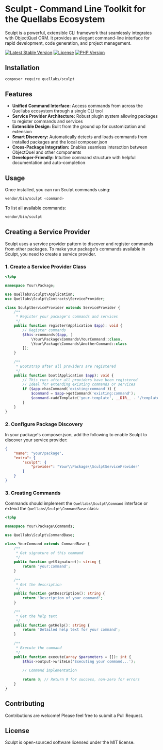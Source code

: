 # Sculpt - Command Line Toolkit for the Quellabs Ecosystem

Sculpt is a powerful, extensible CLI framework that seamlessly integrates with ObjectQuel ORM. It provides an elegant command-line interface for rapid development, code generation, and project management.

[![Latest Stable Version](https://img.shields.io/packagist/v/quellabs/sculpt.svg)](https://packagist.org/packages/quellabs/sculpt)
[![License](https://img.shields.io/badge/license-MIT-brightgreen.svg)](LICENSE)
[![PHP Version](https://img.shields.io/packagist/php-v/quellabs/sculpt.svg)](https://packagist.org/packages/quellabs/sculpt)

## Installation

```bash
composer require quellabs/sculpt
```

## Features
- **Unified Command Interface:** Access commands from across the Quellabs ecosystem through a single CLI tool
- **Service Provider Architecture:** Robust plugin system allowing packages to register commands and services
- **Extensible Design:** Built from the ground up for customization and extension
- **Smart Discovery:** Automatically detects and loads commands from installed packages and the local composer.json
- **Cross-Package Integration:** Enables seamless interaction between ObjectQuel and other components
- **Developer-Friendly:** Intuitive command structure with helpful documentation and auto-completion

## Usage

Once installed, you can run Sculpt commands using:

```bash
vendor/bin/sculpt <command>
```

To list all available commands:

```bash
vendor/bin/sculpt
```

## Creating a Service Provider

Sculpt uses a service provider pattern to discover and register commands from other packages. To make your package's commands available in Sculpt, you need to create a service provider.

### 1. Create a Service Provider Class

```php
<?php

namespace Your\Package;

use Quellabs\Sculpt\Application;
use Quellabs\Sculpt\Contracts\ServiceProvider;

class SculptServiceProvider extends ServiceProvider {
    /**
     * Register your package's commands and services
     */
    public function register(Application $app): void {
        // Register commands
        $this->commands($app, [
            \Your\Package\Commands\YourCommand::class,
            \Your\Package\Commands\AnotherCommand::class
        ]);
    }
    
    /**
     * Bootstrap after all providers are registered
     */
    public function boot(Application $app): void {
        // This runs after all providers have been registered
        // Ideal for extending existing commands or services
        if ($app->hasCommand('existing:command')) {
            $command = $app->getCommand('existing:command');
            $command->addTemplate('your-template', __DIR__ . '/templates/example.stub');
        }
    }
}
```

### 2. Configure Package Discovery

In your package's composer.json, add the following to enable Sculpt to discover your service provider:

```json
{
    "name": "your/package",
    "extra": {
        "sculpt": {
            "provider": "Your\\Package\\SculptServiceProvider"
        }
    }
}
```

### 3. Creating Commands

Commands should implement the `Quellabs\Sculpt\Command` interface or extend the `Quellabs\Sculpt\CommandBase` class:

```php
<?php

namespace Your\Package\Commands;

use Quellabs\Sculpt\CommandBase;

class YourCommand extends CommandBase {
    /**
     * Get signature of this command
     */
    public function getSignature(): string {
        return 'your:command';
    }
    
    /**
     * Get the description
     */
    public function getDescription(): string {
        return 'Description of your command';
    }
    
    /**
     * Get the help text
     */
    public function getHelp(): string {
        return 'Detailed help text for your command';
    }
    
    /**
     * Execute the command
     */
    public function execute(array $parameters = []): int {
        $this->output->writeLn('Executing your command...');
        
        // Command implementation
        
        return 0; // Return 0 for success, non-zero for errors
    }
}
```

## Contributing

Contributions are welcome! Please feel free to submit a Pull Request.

## License

Sculpt is open-sourced software licensed under the MIT license.